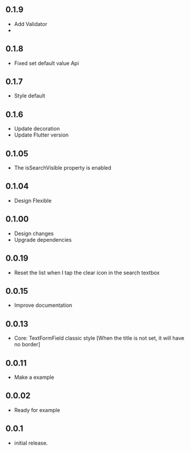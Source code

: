 ## 0.1.9
* Add Validator
* 
## 0.1.8
* Fixed set default value Api

## 0.1.7
* Style default

## 0.1.6
* Update decoration
* Update Flutter version

## 0.1.05
* The isSearchVisible property is enabled

## 0.1.04
* Design Flexible

## 0.1.00
* Design changes
* Upgrade dependencies

## 0.0.19
* Reset the list when I tap the clear icon in the search textbox

## 0.0.15
* Improve documentation

## 0.0.13
* Core: TextFormField classic style [When the title is not set, it will have no border]

## 0.0.11
* Make a example

## 0.0.02
* Ready for example

## 0.0.1
* initial release.
